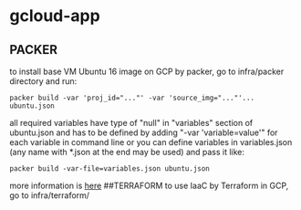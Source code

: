 # gcloud-app
## PACKER
to install base VM Ubuntu 16 image on GCP by packer, go to infra/packer directory and run:
```
packer build -var 'proj_id="..."' -var 'source_img="..."'... ubuntu.json
```
all required variables have type of "null" in "variables" section of ubuntu.json 
and has to be defined by adding "-var 'variable=value'" for each variable in command line
or you can define variables in variables.json (any name with *.json at the end may be used) and pass it like:
```
packer build -var-file=variables.json ubuntu.json
```
more information is [here](https://www.packer.io/docs/templates/user-variables.html)
##TERRAFORM
to use IaaC by Terraform in GCP, go to infra/terraform/
